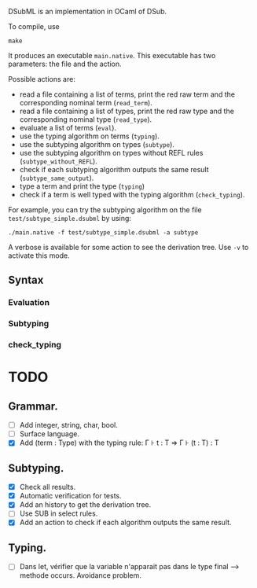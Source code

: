 DSubML is an implementation in OCaml of DSub.

To compile, use
```
make
```

It produces an executable `main.native`.
This executable has two parameters: the file and the action.

Possible actions are:
- read a file containing a list of terms, print the red raw term and the corresponding nominal term (`read_term`).
- read a file containing a list of types, print the red raw type and the corresponding nominal type (`read_type`).
- evaluate a list of terms (`eval`).
- use the typing algorithm on terms (`typing`).
- use the subtyping algorithm on types (`subtype`).
- use the subtyping algorithm on types without REFL rules (`subtype_without_REFL`).
- check if each subtyping algorithm outputs the same result
  (`subtype_same_output`).
- type a term and print the type (`typing`)
- check if a term is well typed with the typing algorithm (`check_typing`).

For example, you can try the subtyping algorithm on the file `test/subtype_simple.dsubml` by using:
```
./main.native -f test/subtype_simple.dsubml -a subtype
```

A verbose is available for some action to see the derivation tree. Use `-v` to
activate this mode.

## Syntax

### Evaluation

### Subtyping

### check_typing


TODO
====

## Grammar.

- [ ] Add integer, string, char, bool.
- [ ] Surface language.
- [x] Add (term : Type) with the typing rule: Γ ⊦ t : T => Γ ⊦ (t : T) : T

## Subtyping.

- [x] Check all results.
- [x] Automatic verification for tests.
- [x] Add an history to get the derivation tree.
- [ ] Use SUB in select rules.
- [x] Add an action to check if each algorithm outputs the same result.

## Typing.

- [ ] Dans let, vérifier que la variable n'apparait pas dans le type final -->
methode occurs. Avoidance problem.
